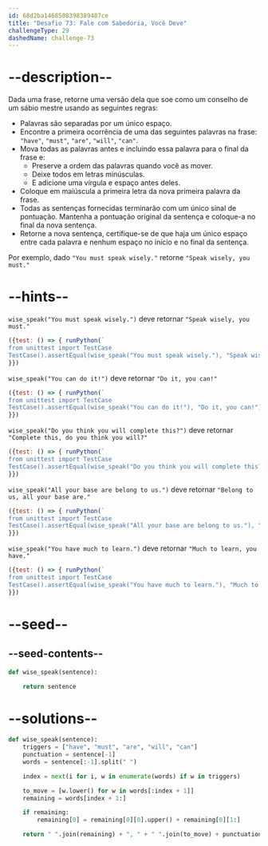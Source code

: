 ```yaml
---
id: 68d2ba1468508398389487ce
title: "Desafio 73: Fale com Sabedoria, Você Deve"
challengeType: 29
dashedName: challenge-73
---
```


# --description--

Dada uma frase, retorne uma versão dela que soe como um conselho de um sábio mestre usando as seguintes regras:

- Palavras são separadas por um único espaço.
- Encontre a primeira ocorrência de uma das seguintes palavras na frase: `"have"`, `"must"`, `"are"`, `"will"`, `"can"`.
- Mova todas as palavras antes e incluindo essa palavra para o final da frase e:
  - Preserve a ordem das palavras quando você as mover.
  - Deixe todos em letras minúsculas.
  - E adicione uma vírgula e espaço antes deles.
- Coloque em maiúscula a primeira letra da nova primeira palavra da frase.
- Todas as sentenças fornecidas terminarão com um único sinal de pontuação. Mantenha a pontuação original da sentença e coloque-a no final da nova sentença.
- Retorne a nova sentença, certifique-se de que haja um único espaço entre cada palavra e nenhum espaço no início e no final da sentença.

Por exemplo, dado `"You must speak wisely."` retorne `"Speak wisely, you must."`

# --hints--

`wise_speak("You must speak wisely.")` deve retornar `"Speak wisely, you must."`

```js
({test: () => { runPython(`
from unittest import TestCase
TestCase().assertEqual(wise_speak("You must speak wisely."), "Speak wisely, you must.")`)
}})
```

`wise_speak("You can do it!")` deve retornar `"Do it, you can!"`

```js
({test: () => { runPython(`
from unittest import TestCase
TestCase().assertEqual(wise_speak("You can do it!"), "Do it, you can!")`)
}})
```

`wise_speak("Do you think you will complete this?")` deve retornar `"Complete this, do you think you will?"`

```js
({test: () => { runPython(`
from unittest import TestCase
TestCase().assertEqual(wise_speak("Do you think you will complete this?"), "Complete this, do you think you will?")`)
}})
```

`wise_speak("All your base are belong to us.")` deve retornar `"Belong to us, all your base are."`

```js
({test: () => { runPython(`
from unittest import TestCase
TestCase().assertEqual(wise_speak("All your base are belong to us."), "Belong to us, all your base are.")`)
}})
```

`wise_speak("You have much to learn.")` deve retornar `"Much to learn, you have."`

```js
({test: () => { runPython(`
from unittest import TestCase
TestCase().assertEqual(wise_speak("You have much to learn."), "Much to learn, you have.")`)
}})
```

# --seed--

## --seed-contents--

```py
def wise_speak(sentence):

    return sentence
```

# --solutions--

```py
def wise_speak(sentence):
    triggers = ["have", "must", "are", "will", "can"]
    punctuation = sentence[-1]
    words = sentence[:-1].split(" ")

    index = next(i for i, w in enumerate(words) if w in triggers)

    to_move = [w.lower() for w in words[:index + 1]]
    remaining = words[index + 1:]

    if remaining:
        remaining[0] = remaining[0][0].upper() + remaining[0][1:]

    return " ".join(remaining) + ", " + " ".join(to_move) + punctuation
```
